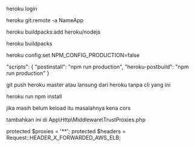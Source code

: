 heroku login

heroku git:remote -a NameApp

heroku buildpacks:add heroku/nodejs

heroku buildpacks

heroku config:set NPM_CONFIG_PRODUCTION=false

"scripts": {
	"postinstall": "npm run production",
    "heroku-postbuild": "npm run production"
}

git push heroku master atau lansung dari heroku tanpa cli yang ini

heroku run npm install

jika masih belum keload itu masalahnya kena cors

tambahkan ini di App\Http\Middleware\TrustProxies.php

protected $proxies = '**';
protected $headers = Request::HEADER_X_FORWARDED_AWS_ELB;
